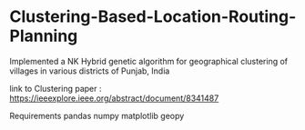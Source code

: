 # Clustering-Based-Location-Routing-Planning
Implemented a NK Hybrid genetic algorithm for geographical clustering of villages in various districts of Punjab, India

link to Clustering paper : https://ieeexplore.ieee.org/abstract/document/8341487

Requirements
pandas
numpy 
matplotlib
geopy
